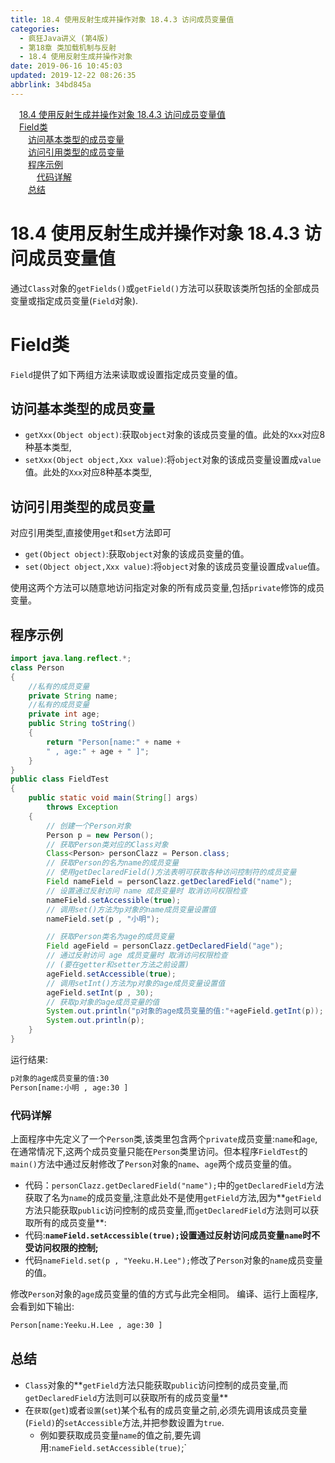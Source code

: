```yaml
---
title: 18.4 使用反射生成并操作对象 18.4.3 访问成员变量值
categories: 
  - 疯狂Java讲义 (第4版)
  - 第18章 类加载机制与反射
  - 18.4 使用反射生成并操作对象
date: 2019-06-16 10:45:03
updated: 2019-12-22 08:26:35
abbrlink: 34bd845a
---
```

<div id='my_toc'><a href="/JavaReadingNotes/34bd845a/#18-4-使用反射生成并操作对象-18-4-3-访问成员变量值" class="header_1">18.4 使用反射生成并操作对象 18.4.3 访问成员变量值</a><br><a href="/JavaReadingNotes/34bd845a/#Field类" class="header_1">Field类</a><br><a href="/JavaReadingNotes/34bd845a/#访问基本类型的成员变量" class="header_2">访问基本类型的成员变量</a><br><a href="/JavaReadingNotes/34bd845a/#访问引用类型的成员变量" class="header_2">访问引用类型的成员变量</a><br><a href="/JavaReadingNotes/34bd845a/#程序示例" class="header_2">程序示例</a><br><a href="/JavaReadingNotes/34bd845a/#代码详解" class="header_3">代码详解</a><br><a href="/JavaReadingNotes/34bd845a/#总结" class="header_2">总结</a><br></div>
<style>.header_1{margin-left: 1em;}.header_2{margin-left: 2em;}.header_3{margin-left: 3em;}.header_4{margin-left: 4em;}.header_5{margin-left: 5em;}.header_6{margin-left: 6em;}</style>
<!--more-->
<script>if (navigator.platform.search('arm')==-1){document.getElementById('my_toc').style.display = 'none';}var e,p = document.getElementsByTagName('p');while (p.length>0) {e = p[0];e.parentElement.removeChild(e);}</script>

<!--end-->
<!--SSTStart-->
# 18.4 使用反射生成并操作对象 18.4.3 访问成员变量值 #
通过`Class`对象的`getFields()`或`getField()`方法可以获取该类所包括的全部成员变量或指定成员变量(`Field`对象).
# Field类 #
`Field`提供了如下两组方法来读取或设置指定成员变量的值。
## 访问基本类型的成员变量 ##
- `getXxx(Object object)`:获取`object`对象的该成员变量的值。此处的`Xxx`对应8种基本类型,
- `setXxx(Object object,Xxx value)`:将`object`对象的该成员变量设置成`value`值。此处的`Xxx`对应8种基本类型,

## 访问引用类型的成员变量 ##
对应引用类型,直接使用`get`和`set`方法即可
- `get(Object object)`:获取`object`对象的该成员变量的值。
- `set(Object object,Xxx value)`:将`object`对象的该成员变量设置成`value`值。

使用这两个方法可以随意地访问指定对象的所有成员变量,包括`private`修饰的成员变量。
<!--SSTStop-->

## 程序示例 ##
```java
import java.lang.reflect.*;
class Person
{
    //私有的成员变量
    private String name;
    //私有的成员变量
    private int age;
    public String toString()
    {
        return "Person[name:" + name +
        " , age:" + age + " ]";
    }
}
public class FieldTest
{
    public static void main(String[] args)
        throws Exception
    {
        // 创建一个Person对象
        Person p = new Person();
        // 获取Person类对应的Class对象
        Class<Person> personClazz = Person.class;
        // 获取Person的名为name的成员变量
        // 使用getDeclaredField()方法表明可获取各种访问控制符的成员变量
        Field nameField = personClazz.getDeclaredField("name");
        // 设置通过反射访问 name 成员变量时 取消访问权限检查
        nameField.setAccessible(true);
        // 调用set()方法为p对象的name成员变量设置值
        nameField.set(p , "小明");

        // 获取Person类名为age的成员变量
        Field ageField = personClazz.getDeclaredField("age");
        // 通过反射访问 age 成员变量时 取消访问权限检查
        // (要在getter和setter方法之前设置)
        ageField.setAccessible(true);
        // 调用setInt()方法为p对象的age成员变量设置值
        ageField.setInt(p , 30);
        // 获取p对象的age成员变量的值
        System.out.println("p对象的age成员变量的值:"+ageField.getInt(p));
        System.out.println(p);
    }
}
```
运行结果:
```cmd
p对象的age成员变量的值:30
Person[name:小明 , age:30 ]
```
### 代码详解 ###
上面程序中先定义了一个`Person`类,该类里包含两个`private`成员变量:`name`和`age`,在通常情况下,这两个成员变量只能在`Person`类里访问。但本程序`FieldTest`的`main()`方法中通过反射修改了`Person`对象的`name`、`age`两个成员变量的值。
- 代码：`personClazz.getDeclaredField("name");`中的`getDeclaredField`方法获取了名为`name`的成员变量,注意此处不是使用`getField`方法,因为**`getField`方法只能获取`public`访问控制的成员变量,而`getDeclaredField`方法则可以获取所有的成员变量**:
- 代码:**`nameField.setAccessible(true);`设置通过反射访问成员变量`name`时不受访问权限的控制;**
- 代码`nameField.set(p , "Yeeku.H.Lee");`修改了`Person`对象的`name`成员变量的值。

修改`Person`对象的`age`成员变量的值的方式与此完全相同。
编译、运行上面程序,会看到如下输出:
```cmd
Person[name:Yeeku.H.Lee , age:30 ]
```
<!--SSTStart-->
## 总结 ##
- `Class`对象的**`getField`方法只能获取`public`访问控制的成员变量,而`getDeclaredField`方法则可以获取所有的成员变量**
- 在`获取`(`get`)或者`设置`(`set`)某个私有的成员变量之前,必须先调用该成员变量(`Field)`的`setAccessible`方法,并把参数设置为`true`.
    - 例如要获取成员变量`name`的值之前,要先调用:`nameField.setAccessible(true)`;`

<!--SSTStop-->


